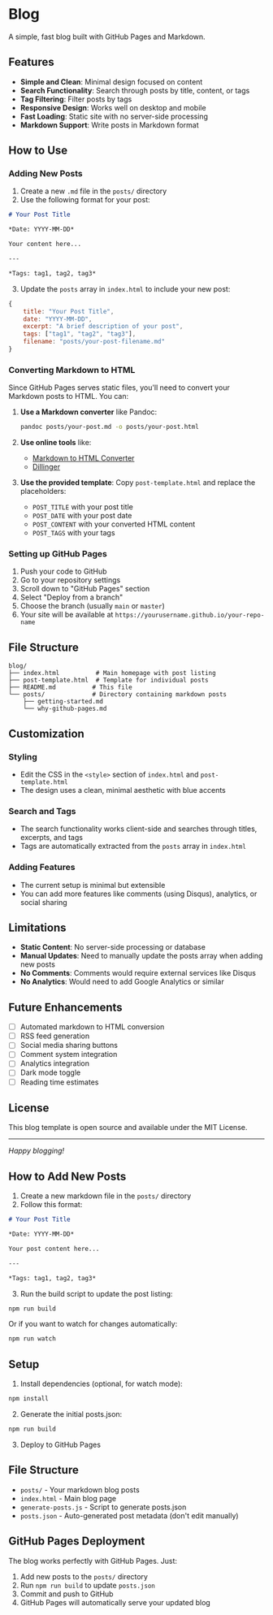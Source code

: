 # Blog

A simple, fast blog built with GitHub Pages and Markdown.

## Features

- **Simple and Clean**: Minimal design focused on content
- **Search Functionality**: Search through posts by title, content, or tags
- **Tag Filtering**: Filter posts by tags
- **Responsive Design**: Works well on desktop and mobile
- **Fast Loading**: Static site with no server-side processing
- **Markdown Support**: Write posts in Markdown format

## How to Use

### Adding New Posts

1. Create a new `.md` file in the `posts/` directory
2. Use the following format for your post:

```markdown
# Your Post Title

*Date: YYYY-MM-DD*

Your content here...

---

*Tags: tag1, tag2, tag3*
```

3. Update the `posts` array in `index.html` to include your new post:

```javascript
{
    title: "Your Post Title",
    date: "YYYY-MM-DD",
    excerpt: "A brief description of your post",
    tags: ["tag1", "tag2", "tag3"],
    filename: "posts/your-post-filename.md"
}
```

### Converting Markdown to HTML

Since GitHub Pages serves static files, you'll need to convert your Markdown posts to HTML. You can:

1. **Use a Markdown converter** like Pandoc:
   ```bash
   pandoc posts/your-post.md -o posts/your-post.html
   ```

2. **Use online tools** like:
   - [Markdown to HTML Converter](https://www.markdowntohtml.com/)
   - [Dillinger](https://dillinger.io/)

3. **Use the provided template**: Copy `post-template.html` and replace the placeholders:
   - `POST_TITLE` with your post title
   - `POST_DATE` with your post date
   - `POST_CONTENT` with your converted HTML content
   - `POST_TAGS` with your tags

### Setting up GitHub Pages

1. Push your code to GitHub
2. Go to your repository settings
3. Scroll down to "GitHub Pages" section
4. Select "Deploy from a branch"
5. Choose the branch (usually `main` or `master`)
6. Your site will be available at `https://yourusername.github.io/your-repo-name`

## File Structure

```
blog/
├── index.html          # Main homepage with post listing
├── post-template.html  # Template for individual posts
├── README.md          # This file
└── posts/             # Directory containing markdown posts
    ├── getting-started.md
    └── why-github-pages.md
```

## Customization

### Styling
- Edit the CSS in the `<style>` section of `index.html` and `post-template.html`
- The design uses a clean, minimal aesthetic with blue accents

### Search and Tags
- The search functionality works client-side and searches through titles, excerpts, and tags
- Tags are automatically extracted from the `posts` array in `index.html`

### Adding Features
- The current setup is minimal but extensible
- You can add more features like comments (using Disqus), analytics, or social sharing

## Limitations

- **Static Content**: No server-side processing or database
- **Manual Updates**: Need to manually update the posts array when adding new posts
- **No Comments**: Comments would require external services like Disqus
- **No Analytics**: Would need to add Google Analytics or similar

## Future Enhancements

- [ ] Automated markdown to HTML conversion
- [ ] RSS feed generation
- [ ] Social media sharing buttons
- [ ] Comment system integration
- [ ] Analytics integration
- [ ] Dark mode toggle
- [ ] Reading time estimates

## License

This blog template is open source and available under the MIT License.

---

*Happy blogging!*

## How to Add New Posts

1. Create a new markdown file in the `posts/` directory
2. Follow this format:

```markdown
# Your Post Title

*Date: YYYY-MM-DD*

Your post content here...

---

*Tags: tag1, tag2, tag3*
```

3. Run the build script to update the post listing:

```bash
npm run build
```

Or if you want to watch for changes automatically:

```bash
npm run watch
```

## Setup

1. Install dependencies (optional, for watch mode):
```bash
npm install
```

2. Generate the initial posts.json:
```bash
npm run build
```

3. Deploy to GitHub Pages

## File Structure

- `posts/` - Your markdown blog posts
- `index.html` - Main blog page
- `generate-posts.js` - Script to generate posts.json
- `posts.json` - Auto-generated post metadata (don't edit manually)

## GitHub Pages Deployment

The blog works perfectly with GitHub Pages. Just:

1. Add new posts to the `posts/` directory
2. Run `npm run build` to update `posts.json`
3. Commit and push to GitHub
4. GitHub Pages will automatically serve your updated blog 